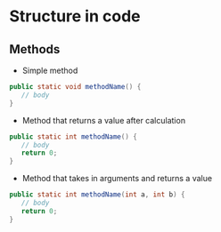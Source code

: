 # Structure in code

## Methods

- Simple method

```java
public static void methodName() {
   // body
}
```

- Method that returns a value after calculation

```java
public static int methodName() {
   // body
   return 0;
}
```

- Method that takes in arguments and returns a value

```java
public static int methodName(int a, int b) {
   // body
   return 0;
}
```
